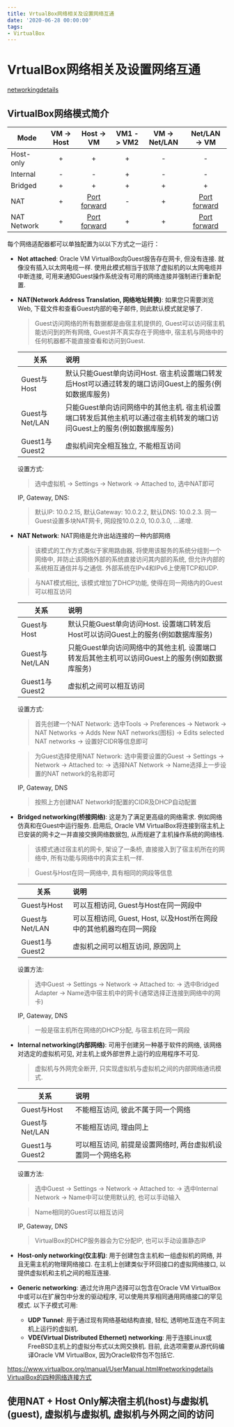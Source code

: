 ```yaml
---
title: VrtualBox网络相关及设置网络互通
date: '2020-06-28 00:00:00'
tags:
- VirtualBox
---
```

# VrtualBox网络相关及设置网络互通

[networkingdetails](https://www.virtualbox.org/manual/UserManual.html#networkingdetails)

## VirtualBox网络模式简介

| Mode        | VM -> Host |                          Host -> VM                          | VM1 -> VM2 | VM -> Net/LAN |                        Net/LAN -> VM                         |
| ----------- | :--------: | :----------------------------------------------------------: | :--------: | :-----------: | :----------------------------------------------------------: |
| Host-only   |     +      |                              +                               |     +      |       -       |                              -                               |
| Internal    |     -      |                              -                               |     +      |       -       |                              -                               |
| Bridged     |     +      |                              +                               |     +      |       +       |                              +                               |
| NAT         |     +      | [Port forward](https://www.virtualbox.org/manual/UserManual.html#natforward) |     -      |       +       | [Port forward](https://www.virtualbox.org/manual/UserManual.html#natforward) |
| NAT Network |     +      | [Port forward](https://www.virtualbox.org/manual/UserManual.html#network_nat_service) |     +      |       +       | [Port forward](https://www.virtualbox.org/manual/UserManual.html#network_nat_service) |


每个网络适配器都可以单独配置为以以下方式之一运行：

- **Not attached**: Oracle VM VirtualBox向Guest报告存在网卡, 但没有连接. 就像没有插入以太网电缆一样. 使用此模式相当于拔除了虚拟机的以太网电缆并中断连接, 可用来通知Guest操作系统没有可用的网络连接并强制进行重新配置.

- **NAT(Network Address Translation, 网络地址转换)**: 如果您只需要浏览Web, 下载文件和查看Guest内部的电子邮件, 则此默认模式就足够了.
    > Guest访问网络的所有数据都是由宿主机提供的, Guest可以访问宿主机能访问到的所有网络, Guest并不真实存在于网络中, 宿主机与网络中的任何机器都不能直接查看和访问到Guest.
    
    | 关系           | 说明                                                         |
    | -------------- | :----------------------------------------------------------- |
    | Guest与Host    | 默认只能Guest单向访问Host. 宿主机设置端口转发后Host可以通过转发的端口访问Guest上的服务(例如数据库服务) |
    | Guest与Net/LAN | 只能Guest单向访问网络中的其他主机. 宿主机设置端口转发后其他主机可以通过宿主机转发的端口访问Guest上的服务(例如数据库服务) |
    | Guest1与Guest2 | 虚拟机间完全相互独立, 不能相互访问                           |
    设置方式:
    
    > 选中虚拟机 -> Settings -> Network -> Attached to, 选中NAT即可

    IP, Gateway, DNS:
    
    > 默认IP: 10.0.2.15, 默认Gateway: 10.0.2.2, 默认DNS: 10.0.2.3. 同一Guest设置多块NAT网卡, 网段按10.0.2.0, 10.0.3.0, ...递增.
    
- **NAT Network**: NAT网络是允许出站连接的一种内部网络
  
    > 该模式的工作方式类似于家用路由器, 将使用该服务的系统分组到一个网络中, 并防止该网络外部的系统直接访问其内部的系统, 但允许内部的系统相互通信并与之通信. 外部系统在IPv4和IPv6上使用TCP和UDP.
    
    > 与NAT模式相比, 该模式增加了DHCP功能, 使得在同一网络内的Guest可以相互访问

    | 关系           | 说明                                                         |
    | -------------- | :----------------------------------------------------------- |
    | Guest与Host    | 默认只能Guest单向访问Host. 设置端口转发后Host可以访问Guest上的服务(例如数据库服务) |
    | Guest与Net/LAN | 只能Guest单向访问网络中的其他主机. 设置端口转发后其他主机可以访问Guest上的服务(例如数据库服务) |
    | Guest1与Guest2 | 虚拟机之间可以相互访问                                       |
    设置方式:
    
    > 首先创建一个NAT Network: 选中Tools -> Preferences -> Network -> NAT Networks -> Adds New NAT networks(图标) -> Edits selected NAT networks -> 设置好CIDR等信息即可
    
    > 为Guest选择使用NAT Network: 选中需要设置的Guest -> Settings -> Network -> Attached to: -> 选择NAT Network -> Name选择上一步设置的NAT network的名称即可

    IP, Gateway, DNS
    
    > 按照上方创建NAT Network时配置的CIDR及DHCP自动配置

- **Bridged networking(桥接网络)**: 这是为了满足更高级的网络需求. 例如网络仿真和在Guest中运行服务. 启用后, Oracle VM VirtualBox将连接到宿主机上已安装的网卡之一并直接交换网络数据包, 从而规避了主机操作系统的网络栈.

    > 该模式通过宿主机的网卡, 架设了一条桥, 直接接入到了宿主机所在的网络中, 所有功能与网络中的真实主机一样.
    
    > Guest与Host在同一网络中, 具有相同的网段等信息
    
    | 关系           | 说明                                                         |
    | -------------- | :----------------------------------------------------------- |
    | Guest与Host    | 可以互相访问, Guest与Host在同一网段中                        |
    | Guest与Net/LAN | 可以互相访问, Guest, Host, 以及Host所在网段中的其他机器均在同一网段 |
    | Guest1与Guest2 | 虚拟机之间可以相互访问, 原因同上                             |
    设置方法:
    
    > 选中Guest -> Settings -> Network -> Attached to: -> 选中Bridged Adapter -> Name选中宿主机中的网卡(通常选择正连接到网络中的网卡)
    
    IP, Gateway, DNS
    
    > 一般是宿主机所在网络的DHCP分配, 与宿主机在同一网段
    
- **Internal networking(内部网络)**: 可用于创建另一种基于软件的网络, 该网络对选定的虚拟机可见, 对主机上或外部世界上运行的应用程序不可见.

    > 虚拟机与外网完全断开, 只实现虚拟机与虚拟机之间的内部网络通讯模式.
    
    | 关系           | 说明                                                         |
    | -------------- | :----------------------------------------------------------- |
    | Guest与Host    | 不能相互访问, 彼此不属于同一个网络                           |
    | Guest与Net/LAN | 不能相互访问, 理由同上                                       |
    | Guest1与Guest2 | 可以相互访问, 前提是设置网络时, 两台虚拟机设置同一个网络名称 |
    
    设置方法:
    
    > 选中Guest -> Settings -> Network -> Attached to: -> 选中Internal Network -> Name中可以使用默认的, 也可以手动输入
    
    > Name相同的Guest可以相互访问
    
    IP, Gateway, DNS
    
    > VirtualBox的DHCP服务器会为它分配IP, 也可以手动设置静态IP
    
- **Host-only networking(仅主机)**: 用于创建包含主机和一组虚拟机的网络, 并且无需主机的物理网络接口. 在主机上创建类似于环回接口的虚拟网络接口, 以提供虚拟机和主机之间的相互连接.

- **Generic networking**: 通过允许用户选择可以包含在Oracle VM VirtualBox中或可以在扩展包中分发的驱动程序, 可以使用共享相同通用网络接口的罕见模式. 以下子模式可用:
    - **UDP Tunnel**: 用于通过现有网络基础结构直接, 轻松, 透明地互连在不同主机上运行的虚拟机.
    - **VDE(Virtual Distributed Ethernet) networking**: 用于连接Linux或FreeBSD主机上的虚拟分布式以太网交换机. 目前, 此选项需要从源代码编译Oracle VM VirtualBox, 因为Oracle软件包不包括它.

https://www.virtualbox.org/manual/UserManual.html#networkingdetails
[VirtualBox的四种网络连接方式](https://www.cnblogs.com/jpfss/p/8616613.html)


## 使用NAT + Host Only解决宿主机(host)与虚拟机(guest), 虚拟机与虚拟机, 虚拟机与外网之间的访问

